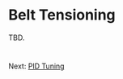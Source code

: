 # Belt Tensioning
TBD.

#
Next: [PID Tuning](https://github.com/500Foods/WelcomeToTroodon/blob/main/docs/level_1/pid_tuning.md)
